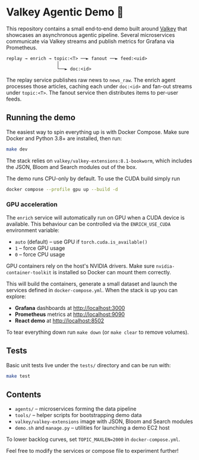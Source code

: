 # Valkey Agentic Demo 🚀

This repository contains a small end‑to‑end demo built around [Valkey](https://valkey.io) that showcases an asynchronous agentic pipeline.  Several microservices communicate via Valkey streams and publish metrics for Grafana via Prometheus.

```
replay → enrich → topic:<T> ──► fanout ──► feed:<uid>
                   │
                   └──► doc:<id>
```

The replay service publishes raw news to `news_raw`. The enrich agent processes
those articles, caching each under `doc:<id>` and fan-out streams under
`topic:<T>`. The fanout service then distributes items to per-user feeds.

## Running the demo

The easiest way to spin everything up is with Docker Compose.  Make sure Docker and Python 3.8+ are installed, then run:

```bash
make dev
```

The stack relies on `valkey/valkey-extensions:8.1-bookworm`, which includes the JSON, Bloom and Search modules out of the box.

The demo runs CPU-only by default. To use the CUDA build simply run

```bash
docker compose --profile gpu up --build -d
```

### GPU acceleration

The `enrich` service will automatically run on GPU when a CUDA device is
available.  This behaviour can be controlled via the `ENRICH_USE_CUDA`
environment variable:

* `auto` (default) – use GPU if `torch.cuda.is_available()`
* `1` – force GPU usage
* `0` – force CPU usage

GPU containers rely on the host's NVIDIA drivers. Make sure
`nvidia-container-toolkit` is installed so Docker can mount them
correctly.

This will build the containers, generate a small dataset and launch the services defined in `docker-compose.yml`.  When the stack is up you can explore:

* **Grafana** dashboards at <http://localhost:3000>
* **Prometheus** metrics at <http://localhost:9090>
* **React demo** at <http://localhost:8502>

To tear everything down run `make down` (or `make clear` to remove volumes).

## Tests

Basic unit tests live under the `tests/` directory and can be run with:

```bash
make test
```

## Contents

* `agents/` – microservices forming the data pipeline
* `tools/`  – helper scripts for bootstrapping demo data
* `valkey/valkey-extensions` image with JSON, Bloom and Search modules
* `demo.sh` and `manage.py` – utilities for launching a demo EC2 host

To lower backlog curves, set `TOPIC_MAXLEN=2000` in `docker-compose.yml`.

Feel free to modify the services or compose file to experiment further!
